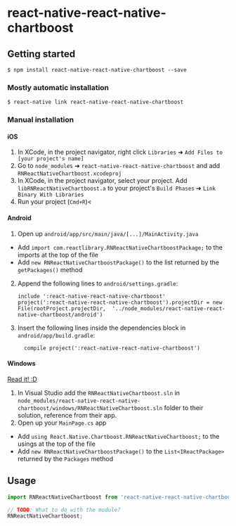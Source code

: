 
# react-native-react-native-chartboost

## Getting started

`$ npm install react-native-react-native-chartboost --save`

### Mostly automatic installation

`$ react-native link react-native-react-native-chartboost`

### Manual installation


#### iOS

1. In XCode, in the project navigator, right click `Libraries` ➜ `Add Files to [your project's name]`
2. Go to `node_modules` ➜ `react-native-react-native-chartboost` and add `RNReactNativeChartboost.xcodeproj`
3. In XCode, in the project navigator, select your project. Add `libRNReactNativeChartboost.a` to your project's `Build Phases` ➜ `Link Binary With Libraries`
4. Run your project (`Cmd+R`)<

#### Android

1. Open up `android/app/src/main/java/[...]/MainActivity.java`
  - Add `import com.reactlibrary.RNReactNativeChartboostPackage;` to the imports at the top of the file
  - Add `new RNReactNativeChartboostPackage()` to the list returned by the `getPackages()` method
2. Append the following lines to `android/settings.gradle`:
  	```
  	include ':react-native-react-native-chartboost'
  	project(':react-native-react-native-chartboost').projectDir = new File(rootProject.projectDir, 	'../node_modules/react-native-react-native-chartboost/android')
  	```
3. Insert the following lines inside the dependencies block in `android/app/build.gradle`:
  	```
      compile project(':react-native-react-native-chartboost')
  	```

#### Windows
[Read it! :D](https://github.com/ReactWindows/react-native)

1. In Visual Studio add the `RNReactNativeChartboost.sln` in `node_modules/react-native-react-native-chartboost/windows/RNReactNativeChartboost.sln` folder to their solution, reference from their app.
2. Open up your `MainPage.cs` app
  - Add `using React.Native.Chartboost.RNReactNativeChartboost;` to the usings at the top of the file
  - Add `new RNReactNativeChartboostPackage()` to the `List<IReactPackage>` returned by the `Packages` method


## Usage
```javascript
import RNReactNativeChartboost from 'react-native-react-native-chartboost';

// TODO: What to do with the module?
RNReactNativeChartboost;
```
  